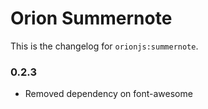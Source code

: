 Orion Summernote
================

This is the changelog for ```orionjs:summernote```. 

### 0.2.3

- Removed dependency on font-awesome